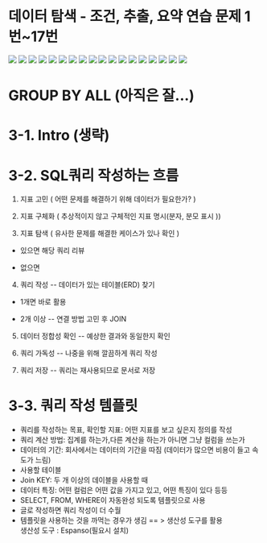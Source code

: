 # 데이터 탐색 - 조건, 추출, 요약 연습 문제 1번~17번
 ![](/image_SQL/3-1.png)
 ![](/image_SQL/3-2.png)
 ![](/image_SQL/3-3.png)
 ![](/image_SQL/3-4.png)
 ![](/image_SQL/3-5.png)
 ![](/image_SQL/3-5.1.png)
 ![](/image_SQL/3-6.png)
 ![](/image_SQL/3-7.png)
 ![](/image_SQL/3-8.png)
 ![](/image_SQL/3-9.png)
 ![](/image_SQL/3-10.png)
 ![](/image_SQL/3-11.png)
 ![](/image_SQL/3-12.png)
 ![](/image_SQL/3-13.png)
 ![](/image_SQL/3-14.png)
 ![](/image_SQL/3-15.png)
 ![](/image_SQL/3-16.png)
 ![](/image_SQL/3-17.png)






# GROUP BY ALL (아직은 잘...)

# 3-1. Intro (생략)

# 3-2. SQL쿼리 작성하는 흐름


1. 지표 고민 ( 어떤 문제를 해결하기 위해 데이터가 필요한가? )

2. 지표 구체화 ( 추상적이지 않고 구체적인 지표 명시(분자, 분모 표시 ))

3. 지표 탐색 ( 유사한 문제를 해결한 케이스가 있나 확인 )  
- 있으면  해당 쿼리 리뷰 

- 없으면
4. 쿼리 작성 -- 데이터가 있는 테이블(ERD) 찾기
 - 1개면 바로 활용  

 - 2개 이상 -- 연결 방법 고민 후 JOIN 

5. 데이터 정합성 확인 -- 예상한 결과와 동일한지 확인   

6. 쿼리 가독성 -- 나중을 위해 깔끔하게 쿼리 작성  

7. 쿼리 저장 -- 쿼리는 재사용되므로 문서로 저장    

 

# 3-3. 쿼리 작성 템플릿

- 쿼리를 작성하는 목표, 확인할 지표: 어떤 지표를 보고 싶은지 정의를 작성   
- 쿼리 계산 방법: 집계를 하는가,다른 계산을 하는가 아니면 그냥 컬럼을 쓰는가  
- 데이터의 기간: 회사에서는 데이터의 기간을 따짐 (데이터가 많으면 비용이 들고 속도가 느림)  
- 사용할 테이블 
- Join KEY:  두 개 이상의 데이블을 사용할 때  
- 데이터 특징:  어떤 컬럼은 어떤 값을 가지고 있고, 어떤 특징이 있다 등등 
- SELECT, FROM, WHERE이 자동완성 되도록 템플릿으로 사용
-  글로 작성하면 쿼리 작성이 더 수월  
- 템플릿을 사용하는 것을 까먹는 경우가 생김 == > 생산성 도구를 활용    
 생산성 도구 : Espanso(필요시 설치)   

